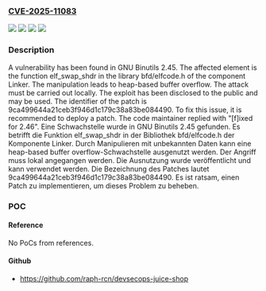 ### [CVE-2025-11083](https://cve.mitre.org/cgi-bin/cvename.cgi?name=CVE-2025-11083)
![](https://img.shields.io/static/v1?label=Product&message=Binutils&color=blue)
![](https://img.shields.io/static/v1?label=Version&message=2.45%20&color=brightgreen)
![](https://img.shields.io/static/v1?label=Vulnerability&message=Heap-based%20Buffer%20Overflow&color=brightgreen)
![](https://img.shields.io/static/v1?label=Vulnerability&message=Memory%20Corruption&color=brightgreen)

### Description

A vulnerability has been found in GNU Binutils 2.45. The affected element is the function elf_swap_shdr in the library bfd/elfcode.h of the component Linker. The manipulation leads to heap-based buffer overflow. The attack must be carried out locally. The exploit has been disclosed to the public and may be used. The identifier of the patch is 9ca499644a21ceb3f946d1c179c38a83be084490. To fix this issue, it is recommended to deploy a patch. The code maintainer replied with "[f]ixed for 2.46".
Eine Schwachstelle wurde in GNU Binutils 2.45 gefunden. Es betrifft die Funktion elf_swap_shdr in der Bibliothek bfd/elfcode.h der Komponente Linker. Durch Manipulieren mit unbekannten Daten kann eine heap-based buffer overflow-Schwachstelle ausgenutzt werden. Der Angriff muss lokal angegangen werden. Die Ausnutzung wurde veröffentlicht und kann verwendet werden. Die Bezeichnung des Patches lautet 9ca499644a21ceb3f946d1c179c38a83be084490. Es ist ratsam, einen Patch zu implementieren, um dieses Problem zu beheben.

### POC

#### Reference
No PoCs from references.

#### Github
- https://github.com/raph-rcn/devsecops-juice-shop

